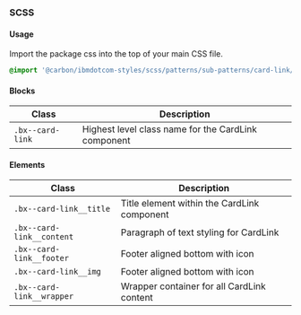 ### SCSS

#### Usage

Import the package css into the top of your main CSS file.

```css
@import '@carbon/ibmdotcom-styles/scss/patterns/sub-patterns/card-link/index';
```

#### Blocks

| Class            | Description                                         |
| ---------------- | --------------------------------------------------- |
| `.bx--card-link` | Highest level class name for the CardLink component |

#### Elements

| Class                     | Description                                 |
| ------------------------- | ------------------------------------------- |
| `.bx--card-link__title`   | Title element within the CardLink component |
| `.bx--card-link__content` | Paragraph of text styling for CardLink      |
| `.bx--card-link__footer`  | Footer aligned bottom with icon             |
| `.bx--card-link__img`     | Footer aligned bottom with icon             |
| `.bx--card-link__wrapper` | Wrapper container for all CardLink content  |

